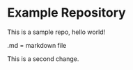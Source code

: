 # Example Repository
This is a sample repo, hello world!

.md = markdown file

This is a second change.